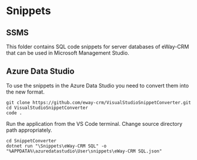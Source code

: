 # Snippets

## SSMS

This folder contains SQL code snippets for server databases of eWay-CRM that can be used in Microsoft Management Studio.

## Azure Data Studio

To use the snippets in the Azure Data Studio you need to convert them into the new format.

```
git clone https://github.com/eway-crm/VisualStudioSnippetConverter.git
cd VisualStudioSnippetConverter
code .
```

Run the application from the VS Code terminal. Change source directory path appropriately.

```
cd SnippetConverter
dotnet run "\Snippets\eWay-CRM SQL" -o "%APPDATA%\azuredatastudio\User\snippets\eWay-CRM SQL.json"
```
